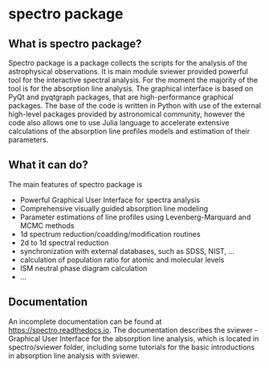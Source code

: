 # spectro package

## What is spectro package?
Spectro package is a package collects the scripts for the analysis of the astrophysical observations. It is main module sviewer provided powerful tool for the interactive spectral analysis. For the moment the majority of the tool is for the absorption line analysis. The graphical interface is based on PyQt and pyqtgraph packages, that are high-performance graphical packages. The base of the code is written in Python with use of the external high-level packages provided by astronomical community, however the code also allows one to use Julia language to accelerate extensive calculations of the absorption line profiles models and estimation of their parameters.

## What it can do?
The main features of spectro package is

- Powerful Graphical User Interface for spectra analysis
- Comprehensive visually guided absorption line modeling
- Parameter estimations of line profiles using Levenberg-Marquard and MCMC methods
- 1d spectrum reduction/coadding/modification routines
- 2d to 1d spectral reduction
- synchronization with external databases, such as SDSS, NIST, …
- calculation of population ratio for atomic and molecular levels
- ISM neutral phase diagram calculation
- …

## Documentation
An incomplete documentation can be found at https://spectro.readthedocs.io. The documentation describes the sviewer - Graphical User Interface for the absorption line analysis, which is located in spectro/sviewer folder, including some tutorials for the basic introductions in absorption line analysis with sviewer.
